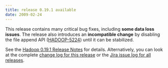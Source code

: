 ```yaml
---
title: release 0.19.1 available
date: 2009-02-24
---
```

<!---
  Licensed under the Apache License, Version 2.0 (the "License");
  you may not use this file except in compliance with the License.
  You may obtain a copy of the License at

   http://www.apache.org/licenses/LICENSE-2.0

  Unless required by applicable law or agreed to in writing, software
  distributed under the License is distributed on an "AS IS" BASIS,
  WITHOUT WARRANTIES OR CONDITIONS OF ANY KIND, either express or implied.
  See the License for the specific language governing permissions and
  limitations under the License. See accompanying LICENSE file.
-->

This release contains many critical bug fixes, including **some data
loss issues**. The release also introduces an **incompatible change** by
disabling the file append API
([HADOOP-5224](http://issues.apache.org/jira/browse/HADOOP-5224)) until
it can be stabilized.

See the [Hadoop 0.19.1 Release
Notes](https://hadoop.apache.org/docs/r0.19.1/releasenotes.html) for
details. Alternatively, you can look at the complete [change log for
this release](https://hadoop.apache.org/docs/r0.19.1/changes.html) or the
[Jira issue log for all
releases](http://issues.apache.org/jira/browse/HADOOP?report=com.atlassian.jira.plugin.system.project:changelog-panel).

